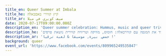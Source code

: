 ```yaml
---
title_en: Queer Summer at Imbala
title_he: קיץ קווירי באםבאלה
title_ar: صيف كويري في مبلا
date: 2020-07-17T09:00:00.000Z
description_en: 'Queer summer celebration: Hummus, music and queer trivia!'
description_he: 'בואו לשרוד את המגפה עם קווירבאלה: חומוס, מוזיקה וטריוויה קווירית נושאת פרסים'
description_ar: 'حمص, بيرة, موسيقا & لعبة ترڤيا !'
background: queer
event_url: 'https://www.facebook.com/events/809965249535847'
---
```

